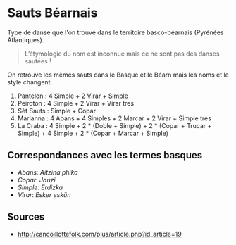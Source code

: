 # Sauts Béarnais

Type de danse que l'on trouve dans le territoire basco-béarnais
(Pyrénées Atlantiques).

> L’étymologie du nom est inconnue mais ce ne sont pas des danses
> sautées !

On retrouve les mêmes sauts dans le Basque et le Béarn mais les noms
et le style changent.

1. Pantelon : 4 Simple + 2 Virar + Simple
2. Peiroton : 4 Simple + 2 Virar + Virar tres
3. Sèt Sauts : Simple + Copar
4. Marianna : 4 Abans + 4 Simples + 2 Marcar + 2 Virar + Simple tres
5. La Craba : 4 Simple + 2 * (Doble + Simple) + 2 * (Copar + Trucar + Simple) + 4 Simple + 2 * (Copar + Marcar + Simple)

## Correspondances avec les termes basques

- *Abans*: *Aitzina phika*
- *Copar*: *Jauzi*
- *Simple*: *Erdizka*
- *Virar*: *Esker eskün*

## Sources

- http://cancoillottefolk.com/plus/article.php?id_article=19
